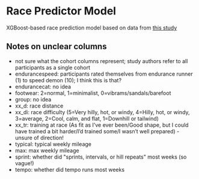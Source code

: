 # Race Predictor Model

XGBoost-based race prediction model based on data from [this study](https://pmc.ncbi.nlm.nih.gov/articles/PMC5000509/)

## Notes on unclear columns

- not sure what the cohort columns represent; study authors refer to all participants as a single cohort
- endurancespeed: participants rated themselves from endurance runner (1) to speed demon (10); I think this is that?
- endurancecat: no idea
- footwear: 2=normal, 1=minimalist, 0=vibrams/sandals/barefoot
- group: no idea
- xx_d: race distance
- xx_di: race difficulty (5=Very hilly, hot, or windy, 4=Hilly, hot, or windy, 3=average, 2=Cool, calm, and flat, 1=Downhill or tailwind)
- xx_tr: training at race (As fit as I’ve ever been/Good shape, but I could have trained a bit harder/I’d trained some/I wasn’t well prepared) - unsure of direction!
- typical: typical weekly mileage
- max: max weekly mileage
- sprint: whether did "sprints, intervals, or hill repeats" most weeks (so vague!)
- tempo: whether did tempo runs most weeks
